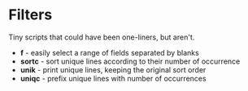 # Filters

Tiny scripts that could have been one-liners, but aren't.

* **f** - easily select a range of fields separated by blanks
* **sortc** - sort unique lines according to their number of occurrence
* **unik** - print unique lines, keeping the original sort order
* **uniqc** - prefix unique lines with number of occurrences
